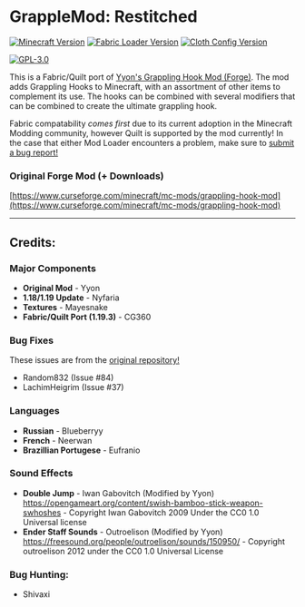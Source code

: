 # GrappleMod: Restitched

[![Minecraft Version](https://img.shields.io/badge/Minecraft-v1.19.3-blue?style=flat-square)](https://www.minecraft.net/en-us)
[![Fabric Loader Version](https://img.shields.io/badge/Fabric_Loader-v0.14.13-AA8554?style=flat-square)](https://fabricmc.net/use/installer/)
[![Cloth Config Version](https://img.shields.io/badge/Cloth_Config-v9.0.94-mint?style=flat-square)](https://www.curseforge.com/minecraft/mc-mods/cloth-config)

[![GPL-3.0](https://img.shields.io/badge/License-GNU_GPL_3.0-mint?style=flat-square)](https://www.gnu.org/licenses/gpl-3.0.en.html)


This is a Fabric/Quilt port of [Yyon's Grappling Hook Mod (Forge)](https://github.com/yyon/grapplemod). The mod adds Grappling Hooks 
to Minecraft, with an assortment of other items to complement its use. The hooks can be combined with several modifiers 
that can be combined to create the ultimate grappling hook.

Fabric compatability *comes first* due to its current adoption in the Minecraft Modding community, however Quilt is 
supported by the mod currently! In the case that either Mod Loader encounters a problem, make sure to
[submit a bug report!](https://github.com/CloudG360/grapplemod-restitched)


### Original Forge Mod (+ Downloads)

[https://www.curseforge.com/minecraft/mc-mods/grappling-hook-mod](https://www.curseforge.com/minecraft/mc-mods/grappling-hook-mod)


---

## Credits:

### Major Components

- **Original Mod** - Yyon
- **1.18/1.19 Update** - Nyfaria
- **Textures** - Mayesnake
- **Fabric/Quilt Port (1.19.3)** - CG360 


### Bug Fixes

These issues are from the [original repository!](https://github.com/yyon/grapplemod)
- Random832 (Issue #84)
- LachimHeigrim (Issue #37)


### Languages

- **Russian** - Blueberryy
- **French** - Neerwan
- **Brazillian Portugese** - Eufranio


### Sound Effects

- **Double Jump** - Iwan Gabovitch (Modified by Yyon) https://opengameart.org/content/swish-bamboo-stick-weapon-swhoshes - Copyright Iwan Gabovitch 2009 Under the CC0 1.0 Universal license
- **Ender Staff Sounds** - Outroelison (Modified by Yyon) https://freesound.org/people/outroelison/sounds/150950/ - Copyright outroelison 2012 under the CC0 1.0 Universal License

### Bug Hunting:

- Shivaxi
